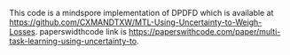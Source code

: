 This code is a mindspore implementation of DPDFD which is available at https://github.com/CXMANDTXW/MTL-Using-Uncertainty-to-Weigh-Losses.
paperswidthcode link is https://paperswithcode.com/paper/multi-task-learning-using-uncertainty-to.